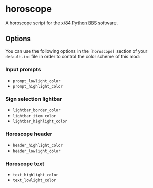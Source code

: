 # horoscope

A horoscope script for the [x/84 Python BBS](https://github.com/jquast/x84) software.

## Options

You can use the following options in the `[horoscope]` section of your
`default.ini` file in order to control the color scheme of this mod:

### Input prompts

- `prompt_lowlight_color`
- `prompt_highlight_color`

### Sign selection lightbar

- `lightbar_border_color`
- `lightbar_item_color`
- `lightbar_highlight_color`

### Horoscope header

- `header_highlight_color`
- `header_lowlight_color`

### Horoscope text

- `text_highlight_color`
- `text_lowlight_color`
